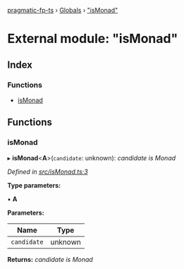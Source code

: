 [pragmatic-fp-ts](../README.md) › [Globals](../globals.md) › ["isMonad"](_ismonad_.md)

# External module: "isMonad"

## Index

### Functions

* [isMonad](_ismonad_.md#ismonad)

## Functions

###  isMonad

▸ **isMonad**<**A**>(`candidate`: unknown): *candidate is Monad<A>*

*Defined in [src/isMonad.ts:3](https://github.com/hermann-p/pragmatic-fp-ts/blob/c9716de/src/isMonad.ts#L3)*

**Type parameters:**

▪ **A**

**Parameters:**

Name | Type |
------ | ------ |
`candidate` | unknown |

**Returns:** *candidate is Monad<A>*
